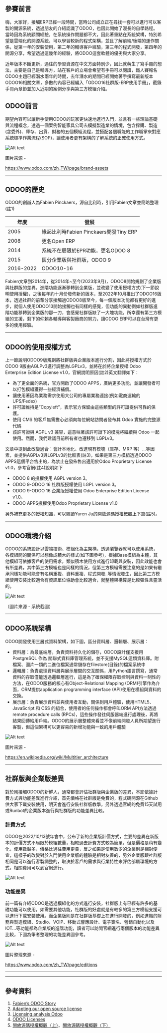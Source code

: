 ## 參賽前言

嗨，大家好，接觸ERP已經一段時間，當時公司成立正在尋找一套可以進行可以客製的開源系統，透過朋友的介紹認識了ODOO，也因此開始了漫長的自學路程。當時因為系統顧問經驗，在系統操作問題都不大，因此著重點在系統架構，特別希望是雲端化的開源系統，可以學習較新的程式架構，並且了解前端/後端的運作關係，從第一年的安裝使用，第二年的輔導客戶經驗，第三年的程式開發，第四年的開源分享，希望透過這幾年的經驗，將ODOO這套軟體的優劣與大家分享。

近年版本不斷更新，過往的學習資源在中文方面特別少，因此就萌生了寫手冊的想法，主要是自己是輔導方，站在客戶的立場會希望有手冊可以閱讀，鐵人賽報名ODOO主題已經潛水兩年的時間，去年潛水的期間已經開始著手撰寫最新版本ODOO16相關文章，多數的內容已經編入「ODOO16社群版-ERP使用手冊」，截錄手冊內章節並加入近期的案例分享與第三方模組介紹。

## ODOO前言

期望內容可以讓新手使用ODOO的玩家更快速地進行入門，並且有一些理論基礎與流程概念，透過一個案例智能家具公司去模擬製造業的情境，包含採購、製造(含委外)、庫存、出貨、財務的五個模組流程，並搭配各個職能的工作職掌來對應系統標準作業流程(SOP)，讓使用者更有架構的了解系統的正確使用方式。

![Alt text](https://ithelp.ithome.com.tw/upload/images/20230901/20161788higeIf8SNi.png)



圖片來源 -

https://www.odoo.com/zh_TW/page/brand-assets

---

## ODOO的歷史

ODOO的創辦人為Fabien Pinckaers，源自比利時，引用Fabien文章並簡略整理(註1)

| 年度 | 發展 |
| --- | --- |
| 2005 | 緣起比利時Fabien Pinckaers開發Tiny ERP |
| 2008 | 更名Open ERP |
| 2014 | 系統不在局限於EPR功能，更名ODOO 8 |
| 2015 | 區分企業版與社群版，ODOO 9 |
| 2016-2022 | ODOO10-16 |

Fabien文章到2014年，從2014年~至今(2023年9月)，ODOO8開始規劃了企業版與社群版的差異，進階功能逐漸移轉到企業版，並改變了使用授權方式(下一節說明使用授權)，之後每年約十月份發佈新的版本，至2022年10月推出了ODOO16版本，透過社群的前輩分享接觸過ODOO8版至今，每一個版本功能都有更好的進步，就個人使用ODOO13開始接觸也有同樣的感覺，但功能的異動例如社群版進階功能移轉到企業版的那一刀，會感覺社群版缺了一大塊功能，所幸還有第三方模組的支援，剩下的仰賴各輔導與客製廠商的努力，讓ODOO ERP可以在台灣有更多的使用經驗。

---

## ODOO的使用授權方式

上一節說明ODOO9版規劃將社群版與企業版本進行分割，因此將授權方式於ODOO 9版由AGLPv3進行調整為LGPLv3，並將在於將企業授權:Odoo Enterprise Edition License v1.0，官網說明原因(註2)英文翻譯如下：

- 為了更全面的系統，官方開啟了ODOO APPS，廣納更多功能，並讓開發者可以打包模組獲得一些經濟補償。
- 讓使用著因為業務需求使用大公司的專屬業務連接(例如電商運輸的UPS/Fedex)
- 許可證維持是”Copyleft”，表示官方保留由這些類型的許可證提供可靠的保護。
- 使用 CMS 的客戶無需擔心必須向每位網站訪問者發布其 Odoo 實施的完整源代碼
- 該許可證與 AGPL v3 兼容，這意味著該許可證下的模塊將繼續與 Odoo 一起使用。然而，我們建議目前所有者也遷移到 LGPLv3。

文章中提到此改變適合：會計本地化、改進現有模塊（庫存、MRP 等）...等因素，並提供AGPLv3與LGPLv3的比較表(註3)，如果是第三方模組透過ODOO APPS這個平台售出的，為禁止在發佈售出適用於Odoo Proprietary License v1.0，參考官網(註4)說明如下

- ODOO 8 的授權使用 AGPL version 3。
- ODOO 9-ODOO 16 社群版授權使用 LGPL version 3。
- ODOO 9-ODOO 16 企業版授權使用 Odoo Enterprise Edition License v1.0。
- ODOO APPS授權使用Odoo Proprietary License v1.0

另外補充更多的授權知識，可以閱讀Yuren Ju的開放源碼授權概觀上下篇(註5)。

---

## ODOO環境介紹

ODOO的系統設計以雲端技術、模組化為主架構，透過瀏覽器就可以使用系統，各模組間的關係可以想像成積木的樣式(如下圖參考)，根據Base模組為主體，其他模組可依據客戶的使用需求，類似積木使用方式進行卸載與安裝，因此效能也會有所差異，其中第三方模組也是同樣的情況，但第三方模組需要注意的是如果有繼承同樣功能可能會有名稱重複、資料重複、程式開發..等情況發生，因此第三方模組使用安裝比較適合有資訊單位協助會比較適合，就整體架構算是比較彈性且靈活的。

![Alt text](https://ithelp.ithome.com.tw/upload/images/20230901/20161788iegRAuBLrL.png)

（圖片來源 - 系統截圖）

---

## ODOO系統架構

ODOO開發使用三層式資料架構，如下圖，區分資料層、邏輯層、展示層：

- 資料層：為最底端層，負責資料持久化的儲存，ODOO設計僅支援用 PostgreSQL 作為 關聯式資料庫管理系統，並不支援MySQL這類資料庫。附檔案、圖片一類的二進位檔案通常儲存在filestore(目錄)的檔案系統中
- 邏輯層：負責處理資料層與展示層間的交互關係，用Python語言撰寫，通常資料的存取僅能透過邏輯層進行，這是為了確保權限存取控制與資料一制性的方法，在ODOO服務的核心有Object-Relational Mapping (ORM)引擎作為介面，ORM提供application programming interface (API)使用在模組與資料的交換。
- 展示層：負責展示資料並與使用者互動，關係到用戶體驗，使用HTML5、JavaScript 和 CSS 的組合，使用者的任何操作都會呼叫ORM API方法透過remote procedure calls (RPCs)，這些操作發往伺服器端進行處理後，再將結果回傳給用戶端。ODOO的展示層整體來看並不像前端開發人員所期望進行客製，但這個架構可以更容易的新增功能與一致的用戶體驗

![Alt text](https://ithelp.ithome.com.tw/upload/images/20230901/20161788W27fA4gyxE.png)

圖片來源 -

https://en.wikipedia.org/wiki/Multitier_architecture

---

## 社群版與企業版差異

對於剛接觸ODOO的新鮮人，通常都會評估社群版與企業版的差異，本節依據計費方式與功能差異進行介紹，首先價格在社群版是免費的，程式碼開源在Github供大家下載安裝使用，明天會進行安裝社群版教學，另外透過官網的免費15天試用或Runbot的企業版本進行與社群版的功能差異比較。

### 計費方式

ODOO在2022/10/13號年會中，公布了新的企業版計價方式，主要的差異在新版本的計價方式不局限於模組數量，相較過去計費方式較為簡單，但是價格是稍有變化，使用數越多，價格比過往費用更貴，反之如果是使用數少的企業則是相對便宜，這樣子的改變對於入門使用企業版的體驗是相對友善的，另外企業版跟社群版相同是可以進行客製調整的，取決於客戶的需求與行業特性來評估部屬環境的方式，相關費用可以到官網進行。

![Alt text](https://ithelp.ithome.com.tw/upload/images/20230901/20161788ZmnODL5Yh9.png)

### 功能差異

前一篇有介紹ODOO是透過模組化的方式進行安裝，社群版上有已經有許多的基礎功能可以使用，如需要其他功能，社群版的好處就是有較多的第三方模組支援可以進行下載安裝使用。而企業版則是在社群版基礎上在進行開發的，例如進階的財務與製造模組、Studio、VOIP、移動式響應設計、電子簽名、營銷自動化以及IOT...等功能都為企業版的進階功能，讀者可以訪問官網進行兩個版本的功能差異比較，下圖為筆者整理的功能差異圖參考。

![Alt text](https://ithelp.ithome.com.tw/upload/images/20230901/20161788ecG9frebgR.png)

圖片整理來源 -

https://www.odoo.com/zh_TW/page/editions

---


---

## 參考資料

1. [Fabien’s ODOO Story](https://www.odoo.com/zh_TW/blog/odoo-news-5/the-odoo-story-56)
2. [Adapting our open source license](https://www.odoo.com/zh_TW/blog/odoo-news-5/adapting-our-open-source-license-245)
3. [Licensing analysis Odoo](https://docs.google.com/spreadsheets/d/1KZTrlwNWmdp7EnvZ5-Zt_HpvHmZ7hNt1ks75KbF3hs0/edit#gid=0)
4. [ODOO Licenses](https://www.odoo.com/documentation/16.0/legal/licenses.html)
5. [開放源碼授權概觀（上）](https://blog.amis.com/%E9%96%8B%E6%94%BE%E6%BA%90%E7%A2%BC%E6%8E%88%E6%AC%8A%E6%A6%82%E8%A7%80-%E4%B8%8A-45309a387c64)、[開放源碼授權概觀（下）](https://blog.amis.com/%E9%96%8B%E6%94%BE%E6%BA%90%E7%A2%BC%E6%8E%88%E6%AC%8A%E6%A6%82%E8%A7%80-%E4%B8%8B-eeda7ce13f1e)
